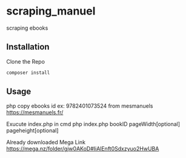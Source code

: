# scraping_manuel

scraping ebooks

## Installation

Clone the Repo 

```bash
composer install
```

## Usage

php
copy ebooks id ex: 9782401073524 from mesmanuels <https://mesmanuels.fr/>

Exucute index.php in cmd
php index.php bookID pageWidth[optional] pageheight[optional]

Already downloaded
Mega Link <https://mega.nz/folder/gjw0AKoD#IiAlEnft0Sdxzyuo2HwUBA>

